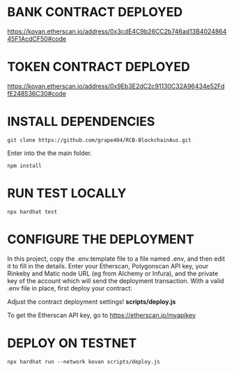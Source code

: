 # BANK CONTRACT DEPLOYED

<a href="https://kovan.etherscan.io/address/0x3cdE4C9b26CC2b746ad13B402486445F1AcdCF50#code">https://kovan.etherscan.io/address/0x3cdE4C9b26CC2b746ad13B402486445F1AcdCF50#code</a>

# TOKEN CONTRACT DEPLOYED

<a href="https://kovan.etherscan.io/address/0x9Eb3E2dC2c91130C32A96434e52FdfE248536C30#code">https://kovan.etherscan.io/address/0x9Eb3E2dC2c91130C32A96434e52FdfE248536C30#code</a>

# INSTALL DEPENDENCIES

```shell
git clone https://github.com/grape404/RCB-BlockchainAus.git
```

Enter into the the main folder.

```shell
npm install
```

# RUN TEST LOCALLY

```shell
npx hardhat test
```

# CONFIGURE THE DEPLOYMENT

In this project, copy the .env.template file to a file named .env, and then edit it to fill in the details. Enter your Etherscan, Polygonscan API key, your Rinkeby and Matic node URL (eg from Alchemy or Infura), and the private key of the account which will send the deployment transaction. With a valid .env file in place, first deploy your contract:

Adjust the contract deployment settings!
<b>scripts/deploy.js</b>

To get the Etherscan API key, go to
<a href="https://etherscan.io/myapikey"> https://etherscan.io/myapikey</a>

# DEPLOY ON TESTNET

```shell
npx hardhat run --network kovan scripts/deploy.js
```
